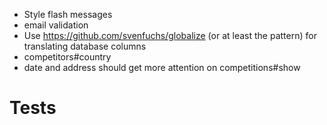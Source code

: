 * Style flash messages
* email validation
* Use https://github.com/svenfuchs/globalize (or at least the pattern) for translating database columns
* competitors#country
* date and address should get more attention on competitions#show

Tests
=====